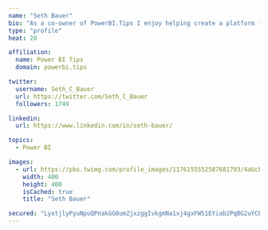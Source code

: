 ```yaml
---
name: "Seth Bauer"
bio: "As a co-owner of PowerBI.Tips I enjoy helping create a platform for new and advanced users alike to learn and expand their skills and get the most out of Power BI."
type: "profile"
heat: 20

affiliation:
  name: Power BI Tips
  domain: powerbi.tips

twitter:
  username: Seth_C_Bauer
  url: https://twitter.com/Seth_C_Bauer
  followers: 1749

linkedin:
  url: https://www.linkedin.com/in/seth-bauer/

topics:
  - Power BI

images:
  - url: https://pbs.twimg.com/profile_images/1176155552587681793/4aUcPKoe_400x400.jpg
    width: 400
    height: 400
    isCached: true
    title: "Seth Bauer"

secured: "LyxtjlyPyuNpuQPnakGG0umZjxzggIvkgmNa1xj4gxFWS1EYiab2PqBG2uYCBcsaYz5AiLJRzRTepypRqQV3v8vU8WY2CKSGNAeFDrFxc8wHj5qtd+tlD1l6/asnDkzL3cQR4QITm84lNbC10FWoWgBg5ybASV2+uco58HooV/vpcy83VbeLk+hn8qY9zpva4YtEa1huCIEtgiTnKBM4rmIcCvz3WaUd4CKEdZU1STb7VEJZOu8PAfpQvRhGGFt7zZvSs5Pvv1uv2dhDyWbjgagLhQWgXfLaaq6PjyNFIssyqbVZ9gMzY10JM+E99envqUey1G7yj3v5IURpb1Jq60a6piLVRf1nowdVAnKQSWd68q2os4nemN45VQ0Z2iNUkUsFYYFQGchlesIF/SNKOUzJBQeIcP2TNljaXVGOtyg=;lvKD67QgcUxcg8TlmLKDGA=="
---
```



